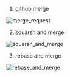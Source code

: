 1.  github  merge





![merge_request](C:\Users\lenovo\Desktop\merge_request.png)









2.  squarsh and merge





![squarsh_and_merge](C:\Users\lenovo\Desktop\squarsh_and_merge.png)



3.  rebase and merge





![rebase_and_merge](C:\Users\lenovo\Desktop\rebase_and_merge.png)













